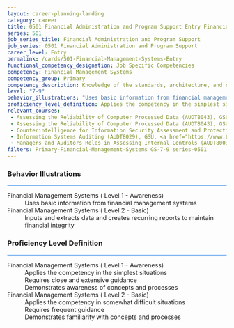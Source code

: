 ```yaml
---
layout: career-planning-landing
category: career
title: 0501 Financial Administration and Program Support Entry Financial Management Systems
series: 501
job_series_title: Financial Administration and Program Support
job_series: 0501 Financial Administration and Program Support
career_level: Entry
permalink: /cards/501-Financial-Management-Systems-Entry
functional_competency_designation: Job Specific Competencies
competency: Financial Management Systems
competency_group: Primary
competency_description: Knowledge of the standards, architecture, and specifications of automated financial systems, including source documents, system flows, system interfaces, and related internal controls
level: "7-9"
behavior_illustrations: "Uses basic information from financial management systems ? Inputs and extracts data and creates recurring reports to maintain financial integrity"
proficiency_level_definition: Applies the competency in the simplest situations ? Requires close and extensive guidance ? Demonstrates awareness of concepts and processes ? Applies the competency in somewhat difficult situations ? Requires frequent guidance ? Demonstrates familiarity with concepts and processes 
relevant_courses: 
 - Assessing the Reliability of Computer Processed Data (AUDT8043), GSU, <a href="https://www.LearnAtGSUSA.com/AUDT8043">https://www.LearnAtGSUSA.com/AUDT8043</a>
 - Assessing the Reliability of Computer Processed Data (AUDT8043), GSU, <a href="https://www.LearnAtGSUSA.com/AUDT8047">https://www.LearnAtGSUSA.com/AUDT8047</a>
 - Counterintelligence for Information Security Assessment and Protection (AUDT7200), GSU, <a href="https://www.LearnAtGSUSA.com/AUDT7200">https://www.LearnAtGSUSA.com/AUDT7200</a>
 - Information Systems Auditing (AUDT8029), GSU, <a href="https://www.LearnAtGSUSA.com/AUDT8029">https://www.LearnAtGSUSA.com/AUDT8029</a>
 - Managers and Auditors Roles in Assessing Internal Controls (AUDT8003), GSU, <a href="https://www.LearnAtGSUSA.com/AUDT8003">https://www.LearnAtGSUSA.com/AUDT8003</a>
filters: Primary-Financial-Management-Systems GS-7-9 series-0501
---
```


<div class="desktop:grid-col-6 margin-y-3">
  <div class="border-top-2 bg-white padding-3 shadow-5 height-full members-hover border-1px button-border border-top-blue radius-lg card-text-color">
    <h3>Behavior Illustrations</h3>
    <hr style="background-color: #2680EB !important;"/>
    <dl class="text-base card-content-color"><dt>Financial Management Systems ( Level 1 - Awareness)</dt><dd>Uses basic information from financial management systems</dd><dt>Financial Management Systems ( Level 2 - Basic)</dt><dd>Inputs and extracts data and creates recurring reports to maintain financial integrity</dd></dl>
  </div>
</div>
<div class="desktop:grid-col-6 margin-y-3">
  <div class="border-top-2 bg-white padding-3 shadow-5 height-full members-hover border-1px button-border border-top-blue radius-lg card-text-color">
    <h3>Proficiency Level Definition</h3>
     <hr style="background-color: #2680EB !important;"/>
    <dl class="text-base card-content-color"><dt>Financial Management Systems ( Level 1 - Awareness)</dt><dd>Applies the competency in the simplest situations </dd><dd> Requires close and extensive guidance </dd><dd> Demonstrates awareness of concepts and processes</dd><dt>Financial Management Systems ( Level 2 - Basic)</dt><dd>Applies the competency in somewhat difficult situations </dd><dd> Requires frequent guidance </dd><dd> Demonstrates familiarity with concepts and processes </dd></dl>
  </div>
</div>